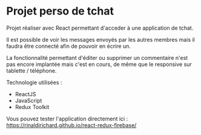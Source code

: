 # Projet perso de tchat

Projet réaliser avec React permettant d'acceder à une application de tchat.

Il est possible de voir les messages envoyés par les autres membres mais il faudra être connecté afin de pouvoir en écrire un.

La fonctionnalité permettant d'éditer ou supprimer un commentaire n'est pas encore implantée mais c'est en cours, de même que le responsive sur tablette / téléphone.

Technologie utilisées : 
- ReactJS
- JavaScript
- Redux Toolkit

Vous pouvez tester l'application directement ici : 
https://rinaldirichard.github.io/react-redux-firebase/
